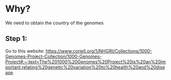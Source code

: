 # Why?

We need to obtain the country of the genomes

## Step 1: 

Go to this website:
https://www.coriell.org/1/NHGRI/Collections/1000-Genomes-Project-Collection/1000-Genomes-Project#:~:text=The%201000%20Genomes%20Project%20is%20an%20important,relating%20genetic%20variation%20to%20health%20and%20disease.

